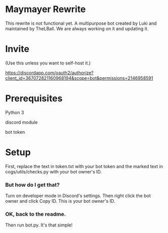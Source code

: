 # Maymayer Rewrite
This rewrite is not functional yet.
A multipurpose bot created by Luki and maintained by TheLBall.
We are always working on it and updating it.
# Invite
(Use this unless you want to self-host it.)

https://discordapp.com/oauth2/authorize?client_id=367072821160968194&scope=bot&permissions=2146958591
# Prerequisites
Python 3

discord module

bot token
# Setup
First, replace the text in token.txt with your bot token and the marked text in cogs/utils/checks.py with your bot owner's ID.

### But how do I get that?

Turn on developer mode in Discord's settings. Then right click the bot owner and click Copy ID. This is your bot owner's ID.

### OK, back to the readme.

Then run bot.py. It's that simple!
